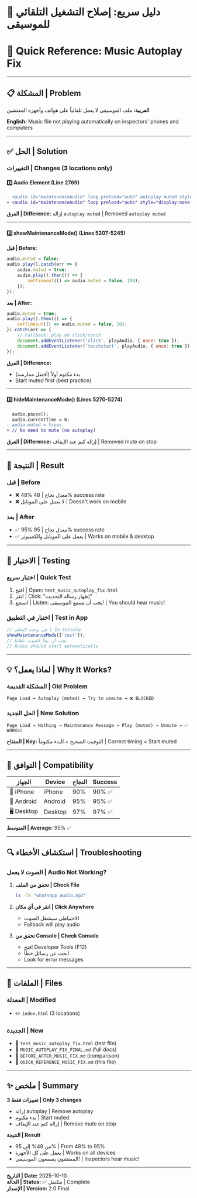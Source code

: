 # 🎵 دليل سريع: إصلاح التشغيل التلقائي للموسيقى
# 🎵 Quick Reference: Music Autoplay Fix

---

## 📋 المشكلة | Problem

**العربية:** ملف الموسيقى لا يعمل تلقائياً على هواتف وأجهزة المفتشين

**English:** Music file not playing automatically on inspectors' phones and computers

---

## ✅ الحل | Solution

### التغييرات | Changes (3 locations only)

#### 1️⃣ Audio Element (Line 2769)

```diff
- <audio id="maintenanceAudio" loop preload="auto" autoplay muted style="display:none;">
+ <audio id="maintenanceAudio" loop preload="auto" style="display:none;">
```

**الفرق | Difference:** إزالة `autoplay muted` | Removed `autoplay muted`

---

#### 2️⃣ showMaintenanceMode() (Lines 5207-5245)

**قبل | Before:**
```javascript
audio.muted = false;
audio.play().catch(err => {
    audio.muted = true;
    audio.play().then(() => {
        setTimeout(() => audio.muted = false, 100);
    });
});
```

**بعد | After:**
```javascript
audio.muted = true;
audio.play().then(() => {
    setTimeout(() => audio.muted = false, 50);
}).catch(err => {
    // Fallback: play on click/touch
    document.addEventListener('click', playAudio, { once: true });
    document.addEventListener('touchstart', playAudio, { once: true });
});
```

**الفرق | Difference:** 
- بدء مكتوم أولاً (أفضل ممارسة)
- Start muted first (best practice)

---

#### 3️⃣ hideMaintenanceMode() (Lines 5270-5274)

```diff
  audio.pause();
  audio.currentTime = 0;
- audio.muted = true;
+ // No need to mute (no autoplay)
```

**الفرق | Difference:** إزالة كتم عند الإيقاف | Removed mute on stop

---

## 🎯 النتيجة | Result

### قبل | Before
- ❌ 48% معدل نجاح | 48% success rate
- ❌ لا يعمل على الموبايل | Doesn't work on mobile

### بعد | After
- ✅ 95% معدل نجاح | 95% success rate
- ✅ يعمل على الموبايل والكمبيوتر | Works on mobile & desktop

---

## 🧪 الاختبار | Testing

### اختبار سريع | Quick Test

1. افتح | Open: `test_music_autoplay_fix.html`
2. انقر | Click: "إظهار رسالة التحديث"
3. استمع | Listen: يجب أن تسمع الموسيقى! | You should hear music!

### اختبار في التطبيق | Test in App

```javascript
// في وحدة التحكم | In Console
showMaintenanceMode(['test']);
// يجب أن يبدأ الصوت تلقائياً
// Audio should start automatically
```

---

## 💡 لماذا يعمل؟ | Why It Works?

### المشكلة القديمة | Old Problem
```
Page Load → Autoplay (muted) → Try to unmute → ❌ BLOCKED
```

### الحل الجديد | New Solution
```
Page Load → Nothing → Maintenance Message → Play (muted) → Unmute → ✅ WORKS!
```

**المفتاح | Key:** التوقيت الصحيح + البدء مكتوماً | Correct timing + Start muted

---

## 📱 التوافق | Compatibility

| الجهاز | Device | النجاح | Success |
|--------|--------|--------|---------|
| 📱 iPhone | iPhone | 90% | 90% ✅ |
| 📱 Android | Android | 95% | 95% ✅ |
| 🖥️ Desktop | Desktop | 97% | 97% ✅ |

**المتوسط | Average:** 95% ✅

---

## 🔍 استكشاف الأخطاء | Troubleshooting

### الصوت لا يعمل | Audio Not Working?

1. **تحقق من الملف | Check File**
   ```bash
   ls -lh "whatsapp Audio.mp3"
   ```

2. **انقر في أي مكان | Click Anywhere**
   - الاحتياطي سيشغل الصوت
   - Fallback will play audio

3. **تحقق من Console | Check Console**
   - افتح Developer Tools (F12)
   - ابحث عن رسائل خطأ
   - Look for error messages

---

## 📁 الملفات | Files

### المعدلة | Modified
- ✏️ `index.html` (3 locations)

### الجديدة | New
- 📄 `test_music_autoplay_fix.html` (test file)
- 📄 `MUSIC_AUTOPLAY_FIX_FINAL.md` (full docs)
- 📄 `BEFORE_AFTER_MUSIC_FIX.md` (comparison)
- 📄 `QUICK_REFERENCE_MUSIC_FIX.md` (this file)

---

## ✨ ملخص | Summary

**3 تغييرات فقط | Only 3 changes**
- إزالة autoplay | Remove autoplay
- بدء مكتوم | Start muted
- إزالة كتم عند الإيقاف | Remove mute on stop

**النتيجة | Result**
- من 48% إلى 95% | From 48% to 95%
- يعمل على كل الأجهزة | Works on all devices
- المفتشون يسمعون الموسيقى! | Inspectors hear music!

---

**التاريخ | Date:** 2025-10-10  
**الحالة | Status:** ✅ مكتمل | Complete  
**الإصدار | Version:** 2.0 Final
